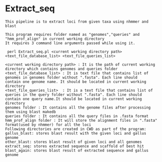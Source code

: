 # Extract_seq

	This pipeline is to extract loci from given taxa using nhmmer and blast

	This program requires folder named as "genomes","queries" and "hmm_prof_align" in current working directory 
	It requires 3 command line arguments passed while using it.

	 perl Extract_seq.pl <current working directory path> <text_file_database_list> <text_file_queries_list>
		
	<current working directory path> : It is the path of current working directory which contains genomes and queries folder
	<text_file_database_list> : It is text file that contains list of genomes in genomes folder without ".fasta". Each line should 		contain one genome name. It should be located in current working directory
	<text_file_queries_list>  : It is a text file that contains list of queries in the query folder without ".fasta". Each line should 		contain one query name.It should be located in current working directory
	genomes folder : It contains all the genome files after processing them using blast makedb  
	queries folder : It contains all the query files in .fasta format
	hmm_prof_align folder : It will store the alignment files in ".fasta" format(used by nhmmer) for all the loci
	Following directories are created in CWD as part of the program:
	gallus_blast: stores blast result with the given loci and gallus genome
	other_blast: stores blast result of given loci and all genomes
	extract_seq: stores extracted sequence and scaffold of best hit
	blast_again: stores blast result of extracted sequence and gallus genome
